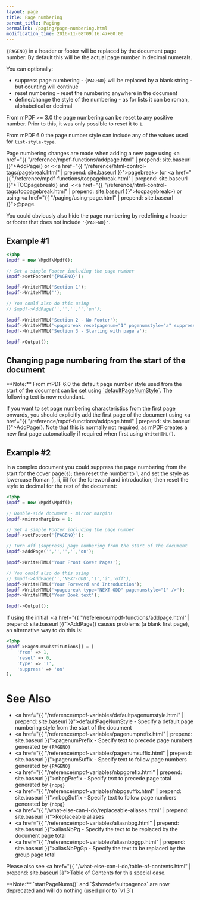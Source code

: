 ```yaml
---
layout: page
title: Page numbering
parent_title: Paging
permalink: /paging/page-numbering.html
modification_time: 2016-11-08T09:16:47+00:00
---
```


`{PAGENO}` in a header or footer will be replaced by the document page number. By default this will be the
actual page number in decimal numerals.

You can optionally:

* suppress page numbering - `{PAGENO}` will be replaced by a blank string - but counting will continue
* reset numbering - reset the numbering anywhere in the document
* define/change the style of the numbering - as for lists it can be roman, alphabetical or decimal

From mPDF >= 3.0 the page numbering can be reset to any positive number. Prior to this, it was only possible to
reset it to `1`.

From mPDF 6.0 the page number style can include any of the values used for `list-style-type`.

Page numbering changes are made when adding a new page using
<a href="{{ "/reference/mpdf-functions/addpage.html" | prepend: site.baseurl }}">AddPage()</a> or
&lt;<a href="{{ "/reference/html-control-tags/pagebreak.html" | prepend: site.baseurl }}">pagebreak</a>&gt;
(or <a href="{{ "/reference/mpdf-functions/tocpagebreak.html" | prepend: site.baseurl }}">TOCpagebreak()</a>
and  &lt;<a href="{{ "/reference/html-control-tags/tocpagebreak.html" | prepend: site.baseurl }}">tocpagebreak</a>&gt;)
or using <a href="{{ "/paging/using-page.html" | prepend: site.baseurl }}">@page</a>.

You could obviously also hide the page numbering by redefining a header or footer that does not include `'{PAGENO}'`.

## Example #1

```php
<?php
$mpdf = new \Mpdf\Mpdf();

// Set a simple Footer including the page number
$mpdf->setFooter('{PAGENO}');

$mpdf->WriteHTML('Section 1');
$mpdf->WriteHTML('');

// You could also do this using
// $mpdf->AddPage('','','','','on');

$mpdf->WriteHTML('Section 2 - No Footer');
$mpdf->WriteHTML('<pagebreak resetpagenum="1" pagenumstyle="a" suppress="off" />');
$mpdf->WriteHTML('Section 3 - Starting with page a');

$mpdf->Output();

```

## Changing page numbering from the start of the document

<div class="alert alert-info" role="alert" markdown="1">
  **Note:** From mPDF 6.0 the default page number style used from the start of the document can be set
  using <a href="{{ "/reference/mpdf-variables/defaultpagenumstyle.html" | prepend: site.baseurl }}">`defaultPageNumStyle`</a>.
  The following text is now redundant.
</div>

If you want to set page numbering characteristics from the first page onwards, you should explicitly add the first page
of the document using <a href="{{ "/reference/mpdf-functions/addpage.html" | prepend: site.baseurl }}">AddPage()</a>.
Note that this is normally not required, as mPDF creates a new first page automatically if required when first using
`WriteHTML()`.

## Example #2

In a complex document you could suppress the page numbering from the start for the cover page(s); then reset the
number to 1, and set the style as lowercase Roman (i, ii, iii) for the foreword and introduction; then reset the
style to decimal for the rest of the document:

```php
<?php
$mpdf = new \Mpdf\Mpdf();

// Double-side document - mirror margins
$mpdf->mirrorMargins = 1;

// Set a simple Footer including the page number
$mpdf->setFooter('{PAGENO}');

// Turn off (suppress) page numbering from the start of the document
$mpdf->AddPage('','','','','on');

$mpdf->WriteHTML('Your Front Cover Pages');

// You could also do this using
// $mpdf->AddPage('','NEXT-ODD','1','i','off');
$mpdf->WriteHTML('Your Foreword and Introduction');
$mpdf->WriteHTML('<pagebreak type="NEXT-ODD" pagenumstyle="1" />');
$mpdf->WriteHTML('Your Book text');

$mpdf->Output();


```

If using the initial  <a href="{{ "/reference/mpdf-functions/addpage.html" | prepend: site.baseurl }}">AddPage()</a>
causes problems (a blank first page), an alternative way to do this is:

```php
<?php
$mpdf->PageNumSubstitutions[] = [
    'from' => 1, 
    'reset' => 0, 
    'type' => 'I', 
    'suppress' => 'on'
];

```

# See Also

- <a href="{{ "/reference/mpdf-variables/defaultpagenumstyle.html" | prepend: site.baseurl }}">defaultPageNumStyle</a> - Specify a default page numbering style from the start of the document
- <a href="{{ "/reference/mpdf-variables/pagenumprefix.html" | prepend: site.baseurl }}">pagenumPrefix</a> - Specify text to precede page numbers generated by `{PAGENO}`
- <a href="{{ "/reference/mpdf-variables/pagenumsuffix.html" | prepend: site.baseurl }}">pagenumSuffix</a> - Specify text to follow page numbers generated by `{PAGENO}`
- <a href="{{ "/reference/mpdf-variables/nbpgprefix.html" | prepend: site.baseurl }}">nbpgPrefix</a> - Specify text to precede page total generated by `{nbpg}`
- <a href="{{ "/reference/mpdf-variables/nbpgsuffix.html" | prepend: site.baseurl }}">nbpgSuffix</a> - Specify text to follow page numbers generated by `{nbpg}`
- <a href="{{ "/what-else-can-i-do/replaceable-aliases.html" | prepend: site.baseurl }}">Replaceable aliases</a>
- <a href="{{ "/reference/mpdf-variables/aliasnbpg.html" | prepend: site.baseurl }}">aliasNbPg</a> - Specify the text to be replaced by the document page total
- <a href="{{ "/reference/mpdf-variables/aliasnbpggp.html" | prepend: site.baseurl }}">aliasNbPgGp</a> - Specify the text to be replaced by the group page total

Please also see <a href="{{ "/what-else-can-i-do/table-of-contents.html" | prepend: site.baseurl }}">Table of Contents</a> for this special case.

<div class="alert alert-info" role="alert" markdown="1">
  **Note:** `startPageNums()` and `$showdefaultpagenos` are now deprecated and will do nothing (used prior to `v1.3`)
</div>
